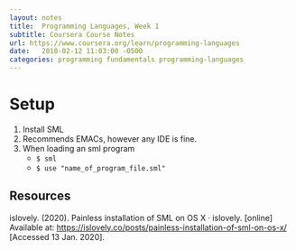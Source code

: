 ```yaml
---
layout: notes
title:  Programming Languages, Week 1
subtitle: Coursera Course Notes
url: https://www.coursera.org/learn/programming-languages
date:   2018-02-12 11:03:00 -0500
categories: programming fundamentals programming-languages 
---
```


# Setup

1) Install SML
2) Recommends EMACs, however any IDE is fine.
3) When loading an sml program
    - `$ sml`
    - `$ use "name_of_program_file.sml"`

## Resources

islovely. (2020). Painless installation of SML on OS X · islovely. [online] Available at: https://islovely.co/posts/painless-installation-of-sml-on-os-x/ [Accessed 13 Jan. 2020].